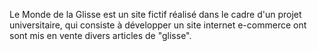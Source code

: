 Le Monde de la Glisse est un site fictif réalisé dans le cadre d'un projet universitaire, qui consiste à développer un site internet e-commerce ont sont mis en vente divers articles de "glisse".
